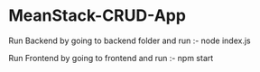 # MeanStack-CRUD-App


Run Backend by going to backend folder and run :- node index.js

Run Frontend by going to frontend and run :-  npm start
